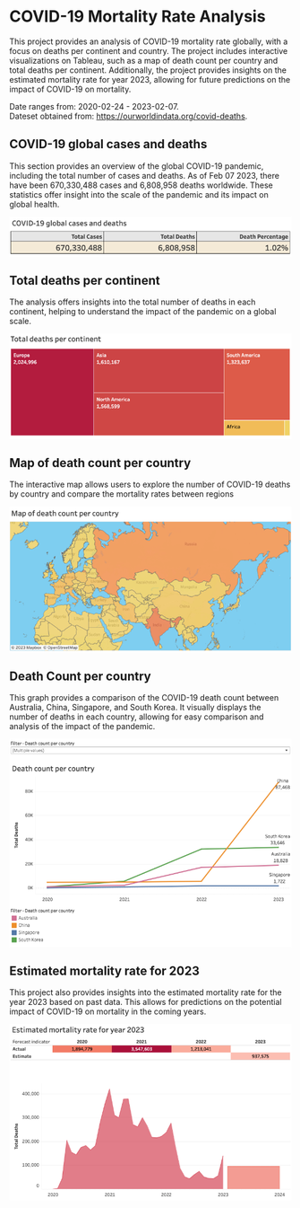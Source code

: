 # COVID-19 Mortality Rate Analysis
This project provides an analysis of COVID-19 mortality rate globally, with a focus on deaths per continent and country. The project includes interactive visualizations on Tableau, such as a map of death count per country and total deaths per continent. Additionally, the project provides insights on the estimated mortality rate for year 2023, allowing for future predictions on the impact of COVID-19 on mortality.

Date ranges from: 2020-02-24 - 2023-02-07.\
Dateset obtained from: https://ourworldindata.org/covid-deaths.

## COVID-19 global cases and deaths
This section provides an overview of the global COVID-19 pandemic, including the total number of cases and deaths. As of Feb 07 2023, there have been 670,330,488 cases and 6,808,958 deaths worldwide. These statistics offer insight into the scale of the pandemic and its impact on global health. 

<img align="center" src= "https://github.com/zhicongg13/COVID-19-Mortality-Rate-Analysis/blob/main/Images/Image%201%20-%20Global%20cases%20and%20deaths.png">


## Total deaths per continent
The analysis offers insights into the total number of deaths in each continent, helping to understand the impact of the pandemic on a global scale. 

<img align="center" src= "https://github.com/zhicongg13/COVID-19-Mortality-Rate-Analysis/blob/main/Images/Image%202%20-%20Total%20deaths%20per%20continent.png">



## Map of death count per country
The interactive map allows users to explore the number of COVID-19 deaths by country and compare the mortality rates between regions

<img align="center" src= "https://github.com/zhicongg13/COVID-19-Mortality-Rate-Analysis/blob/main/Images/Image%203%20-%20Map%20of%20death%20count%20per%20country.png">


## Death Count per country
This graph provides a comparison of the COVID-19 death count between Australia, China, Singapore, and South Korea. It visually displays the number of deaths in each country, allowing for easy comparison and analysis of the impact of the pandemic. 

<img align="center" src= "https://github.com/zhicongg13/COVID-19-Mortality-Rate-Analysis/blob/main/Images/Image%204%20-%20Death%20Count%20per%20country.png">


## Estimated mortality rate for 2023
This project also provides insights into the estimated mortality rate for the year 2023 based on past data. This allows for predictions on the potential impact of COVID-19 on mortality in the coming years.

<img align="center" src= "https://github.com/zhicongg13/COVID-19-Mortality-Rate-Analysis/blob/main/Images/Image%205%20-%20Estimated%20mortality%20rate%20for%202023.png">
<img align="center" src= "https://github.com/zhicongg13/COVID-19-Mortality-Rate-Analysis/blob/main/Images/Image%206%20-%20Estimate%20mortality%20rate%20graph%20for%202023.png">






